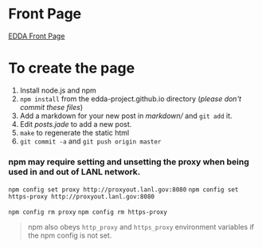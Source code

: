 Front Page
==========

[EDDA Front Page](http://edda-project.github.io)

# To create the page #

1. Install node.js and npm
2. `npm install` from the edda-project.github.io directory (*please don't commit these files*)
2. Add a markdown for your new post in *markdown/* and `git add` it.
3. Edit *posts.jade* to add a new post.
4. `make` to regenerate the static html
5. `git commit -a` and `git push origin master`

### npm may require setting and unsetting the proxy when being used in and out of LANL network. ###

`npm config set proxy http://proxyout.lanl.gov:8080`
`npm config set https-proxy http://proxyout.lanl.gov:8080`

`npm config rm proxy`
`npm config rm https-proxy`

> npm also obeys `http_proxy` and `https_proxy` environment variables if the npm config is not set.
